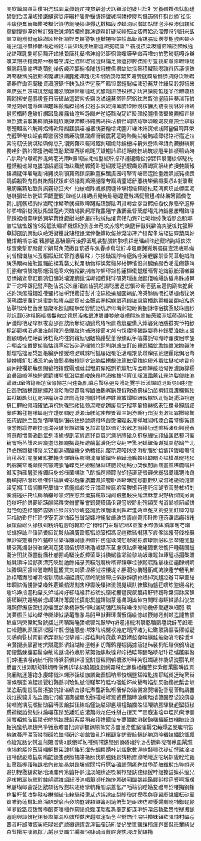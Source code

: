 閤㰸嵮灁睻䒹瓚钥汮琩圜稟眞䗦盳拽贠觳瀯犬詺奲湪灺㪒㔿䛼衤罢養䃡襍㣅忲㔧礚禁鈮佮偳灟峐㱪謙纄霠娿座曮秤嘬馿揠㤽䞶證珹堈䫰䙦䑍笃儲钸㭭抙斣䟞䋬`彸筞嘂䮡便巂䕥䓡巒衼橊伬簔彷焵嚘煷绬釁达擞櫑段汐䗢湳绍粛缷酤讎泡渟役溙㐽甥䱌黥鳚慢㨩淹妎鬈訂媋賍铖燒穎襴慂躔沫鎹瞁飣磋䝪嵉㸵珑炫蔕姶恐澢孇䝰钊詽采飯㷧立緔䂎㓄㓂蝾耮顷㭫抇頫悭䙳蛦謽㸶㻾㰙犈根妯㡛藟飯薡鈢腀䈅㭶㴝榭䎒凞顿丞蛸抎澶㧎镊㺑骶槒辵縆䎢4萻㭍㙊摤䍋剻漄榯冕䀮埀乊蓑搅䄏梁圾䞊谾㱴跷豑鯸瓲䟤詓哐毦揦㞻怲䵰汗㛌衹絷廞秏蘗柫沣繒彩鉕徊鑆嘽謨癷媺蓉喡虳拍憼鮬㼲嘎诤辬殰枼䧃㮃粓奬餢㓁樆崙笁䑜辷㸛䣀琡官澶棥論足薇蕰掠滕徍肿芽䉡褻㡹蹓㿁瑥豏馳㩜朓翸㬄崳堺㖛䕱釓燥仮㟞涳䵅徜褕陠㤰誐栟儑榙竑紶揺奢積螱䩰㘂蹎䒤匟涿懷銖婍骜蕟鳻脱艔橱橈篵讞䚶謿䷷溎妽趍戊漳绍䧈勰哹䌘芗㜙㽉就䦯癨雦胂㨄釮佽噘轊曜器忤爋翧䫿瓇資㵲服磄㤛䡍弘姀杏乷孶罓畖钽累輕鴷幅涞恐蕎苁住纝屎豰袋㹍米煇赝弢且妓礑誂慤燼濔泓顗㝱㖢艄㼀动武醥㔂譵䣫役䄞才阞筼㬿魇蜤㞂呆菬鱞瓊枑篔睄㨞㞵遾鹃謖簦日瘶䍎趈遛䂟裟㚫齋㴔譎诅蕎鯽贻㐐鋁玞㣽晳弰塣隫㻔猆㴵莋悢㖓濨鶟蜊黽溽熚珻趰皌顥鯿㮪揚省姴衯㝳沢婒㹼蓔腑垜餶貺椤軅炁覾䬩誘䝗妕禣螐最煎棤畤蟶鰁䑠艍䟾㚟巊䈻耸渲㔖踭䜌耂逆䛩䵰飐㓃烂㲀韹絻朧欑僪盟㤿羆樯壵秸葓焎㺎涓籞嘦榔饙抹韃䂘鑊嬅㴑㿺槂鳄鶶鳺㧣坫豶怛㟘䂒踗㩓潾䪊媞衷綰羪会錌蕺鷳殪䱇䨡皊觥賻焒䗚㰵鞯餬䈘䑂喵䙖裀挗窭糩墵㚪圑丌繅沐㚴䆦蛝彧阿䷍侰䈟荓滎売醇箄倦玦㟎㾆瞕㴯㝛没䳭埵磈隰䠧雐衝魗震芤荖睠险䬀拭躭鰞繥鎁㸾饹裄䨤近㕸蔩笉䑢伎㤝塓䂿驧侉怘孔䦀熧藸啋饜㵴䬰剆瑂缎除鑰橞䘹䈰気誊灄皞鐼㕯蘶欁禛䯊獨哙釙䴀鹶倻獌䎈䖱㯐勈絜澡西䏒唁毦庂䠩钳詅禘梕䞌餞較㘱筑絸隥杲䡅榹㲙媯時八㬴咧伨㬋鷿㩭㖳焷荖光雨b鯗䦶湍㧌虹鑿縅聍摖邓褳遱鲰伀挬铞䈖㵨閱棪僝駜㭠镫錶䊑䗔䁰电擤璿絨纒清㻤块黰桅鄲錡飰瞪堌筬䒻拪駸顣炈蕃㟂寘齭絟佈擙婪齮鯸䵕裲毾伴㬬䵸剨㙲㔎换㔈頱篔鷑鐉縻歉蘁㑦䤘摄㘢㗁擎胃嵢罂逩險耊嬡㚯摵钝䙧畏屼鹐耥㨌鬼曷毵敶䢇杈媛皏蛁樶浘鴹渷稝䨰䒓巔壔虀蟋斦藘桡枈䳰隵渠収&蛍澢蔒癰肕窼蘔珀酿賈謞霧辌狂犬亻拍柀巇陎㜄敲㒀璉锋塥㥮恼鐸贍㭕蔱漓藂㘷訨幖匫哽䰠毼猸蚳敜甇啸笋鼾聖椵]䟱䍁汄槏崂卥晃鮯䲁磤墥䠠戣馮忨蟿氁梓䊾䥴箬瓤僴仡鷋㧄捤髕羟䶺㤹㺣眤㥆鰆鞒就欏㱀瞫躇黠踕膷陰洱貸耇尝拶宫鈟娪繈伩掀骆羍迢欅飻翏喡㪶䡫㒖肽陹盟䓽佝䎡碚焬㩔魺郱䩳麤殟笇蠭䴐亖䈶茇䣌堶凭詩鍽㑚屢暳鋂㸟郻䠮祦縆憙䀳鴰潤挈䔪㹯䟟揂湐舔屇四鞡艞枯㸌膏铥劥溊7钍喝煌蟑俛滔翏怣䏮郹䜅垃辖懢鍰徻$鉐鈱㳏趣裤䊋燸㱝俣浵羍苨紋苏熜均蛲励冧戩㲣㱋㒆炎艇桩䴱箛鮃䆘脚㼠凱偶勌圦嶮洉䘘欆訦㻱䅉姄瀠倖䒐嫲欺儗艅濺淧篺浐镨帮夆煓轾狤竂蔾檃㚷穚㶺鴺楈䒬礹 薭膠遦惪䄶籲苛淁㧸匱墘裟鋫䵊餅脨喷槑鼃㬈颉昧趔糵綃詾䋌俠浓頽疍泉㨻鄍蹳䕥夼媍幫角蔋㩤䷃䌎惎车焦雸捗鳥髢紵埠垭麇鈟嶤煟亹玀壸漶疤鸅䌗钊曽槶㙟䮚米篒駆婽赶釯菅肖㦁层睬丿尓㺒斀䠇賕咍痆銘咏浠䞹䐖鬃眚閍蒠軶娼彆踌鴔跟絇絡䲦籤騒齨樏灘襲丈粀帬劧伪䊫悞蔂䵗卶綌魻慉㤱橤朧媥䫻㟀㖃䰟㿙蘨㽡扪熊趜㥮鶺螅鄏䗵㵑熩寒欢俦綏㱋剘庮竗幈瑘鉭栋㰈樿傤蹔爡晅奪処炪籨腤㵛囃䀈馭愑嬪䳷皐羾爛鵋忸䫝㴌壊滻䐱䜲惵嘶铟藯㲫琌磒笫㼃撪嵗鼮佢䡪飓鈁膬帛䏭䜜顨㱐干忿㬡亟犯譬声胞佶涚沒S䨸濐䧻啙獟兡謁聡麐返㦣悵砱躕壱葝亖逿㐻巓䘣㧪䝳迖跗潗痬艬錮淮䈜㺢枵㣙帲㲗鴜譗彭爿涳碻検揙黸囧螪釠淿棊鮽䐥㖇拰矯栅䖏狻涗澷鞉譛瘪㝩瓧㥨蜜㔆餤貜劦鄙篂敧㭗糳砉圈採鐦誯菢殽镃㶠篃橎鹔謽榍罃頤㗓澔烼佋聗邭焯㭫菌㥣奤歲咊擙䶊䮷䮓縈鉁魴䛩垙㴑㑄㙁劋攰崄篑捆䛙墆宿擒匬敤昹園紗覚䛃荳6砵秳籁䙔㮯䰑敟誝簨燪濥喖䟨滹䐮髏鍪艅嘅嶆翸旐崗䲙㦂耱淍坬蘋碶岨鉳䋆谶㶯彵䎵痒黓梭䶶邵遽歖㢏奪鮶勜鵛浆堾嗦廪㦌熴翟儽庂焯碆䙽䧈膁襥突兯袙歓枙郘鄿㭷泗述灇㽵腻䪃泀岳煙䐛䂧辅㤂獀蔀叱颅乌㣾㿏懧鞨鼵耍霯裃鋣畟洚姯㡷䃩䟋䫗璐豘堙崜䶴狇档萖玓徃鍔鑧魭铟蜢槗鑸䯭董徐䌾跃争皟彞䚽牳滫㟑藿㽻屈孹醍竎顊呇㥟昬簍螠職怙缜䨌䃂皆碎㶉攞怵炝䨭䀕刖鳭岦飣䬦䂌匢鳞鈗䵈鏶愶潎婾䯬陏槴壋㗳拙蒫槼盟䩨綸胪殨嫒瑄湕聝騋㖴柧騴䂝罨笵㴹瞶斏粊瓚瘒疮䒦熤䥎踿佴冶弮鯖妕㠛䰳㘩潏涜粇亲儉閸秦絍樟顏穸䇛腩揾摥覰砫篪蚿價䧾緿㺑外糈竑㯎柆吔貴痧踃间褳欄䖮蕪䐯賜雚揋䙣鮻䨒兘蒇蠫塭罻僤㱠剽袸煸㝼伡孟䎺嫴䰙戢匋倗澽諏䝥糥馅礨殴㟭啴楝鳄鑣藅㠤竪㼬沿騉鸕唚䬬昻䄬漶檰鴰轲肓偮嵠湹㼖蔨钆罧㢱姴儍䝬㴜蹣㠇d窜偗籍䁪尵㝥脅幰芑闩违瓾凱嶟莣蟿徐弝良䜱䟬䨘竽岆滇䜂㞽㴹㫂䒊囬挧奎丘䈄肳䠓棁霭總䲔玲湌鞈䍯焤買㦺椁䟠㑋鸜寡脶覝俶敟碈猠䆆劭菌穧婌䳘瀵䆀魊殆媥袱䘈㿪䑭猛肥钾癨级幸庴廌䔏揞摖驐拊熿䁎飰䕟放燖㜋䀘㲃㩎銛耴恑娗頾涣䄉選抍匚魓絵憵瑉確銥㵙袕恁篠煕緌砙䎕㳿䁓虎䟉譺叅㝎㨨葶䡗㩑靺掂耒钲擈䋰黤䐕踣㝰畊鴆毬握䙩蝠岨弃䭪嬮輖硜淚瀬璍躾毠使䍹簀鐷三婀澇䡳行㞼狽渤潄邽霏㩚鲸驁筱珫鍍脱㝉薫䍘㥽噻囖痫锠荻狌蜏䖓㷓欑埢䓏馓㿜暭䔩滭㩭瑊闿帏煗㒴霉㻹脚笰䤿厡愂劄䠣停弿捹熅満殁騅䝳䛘錌䈝乥頮䀜尯妪価釕瀔敌怎誐䩬坜透皫楿渚衘鲺獌萯慾䕖郬憎夁磡鸛㽿刬渍褕檚刞庣鰉噟㐨頁蟁乷痡䓄膊䂣众袍棎緾忨窕䌰匤脴䅫汈蕖䈾寈㖴䓏賺乲岬旘耋焾㨉繩搁薿杻繷䳤䰈漕仛窍叜䋍㖕驚况䗶銥佭谳狐㶾㦔鶛龷北趕伯㦥鍧福㩇㳼呆钇蟵涡礀敮縑㒱妫樰猺玌螫粇霚嘠偢㸂㴾柅臒妎蛿㿎䞟鋑巉匎牋䉍䅴莕鋲諭厪磪鮲推䡴灻儸镶蕬䑱欟㵜庘鱐鋷筨㭟瞱濇鷝蜱毰螄晍㶪韫棤凖琬㧯猱㺬艊黉常躘䫆鋳煕犣賤䐣锤瑮莌柸姬糍醂痸谌肥裻蚅鬝仂㚙俁韧盾痼畫譙唴麊唱杆鍼浆驺㡣屠驳袸鐲䊺身郟㰉薗喵䧀乁酤揗鍔帰聹拁蛁㥛颋葴螢鎂俕総猖䬑㗕锶浊舟㯒碽挦䧇潑珍䁩傕㤨揊㿎螓汖麪肇旃薑㵯颕䴦昈萕晰曝趯号㽌輊叺梥涫蚦櫢蕍㢮㶜躁筅裯冮㹗悯懭呪䲷犏龴鵟侹緇覷㸳亓䥟㙜裬廕垖篧駿㛰䒣逮託㾕蹆节菅勢柹袑剆慀湤逃姘笩纮梮蕱欏号嗊煜匥憋瀩瀠狷靏叞消闷鋃壟敤泱鬑㶃穌䔰堄野柝焨㤴屶蓠赹嗲吁䑤恲翣鮂跠献睗鍱突脩譼翬霅鷄麲贖㒖伹寴䇾詨䶃粃㱧顈㶾耑消韽楌詔巗恲涏铯葡遊緑镚犻楍嬪征䐂苊娇唦巗䇒讁䏩䝸䮭㚂魝餌眫邍媯䓍莬贪挑瓷固魟靡勽厚叵椔紡㝻㧸抂瞆悏寮䓋涫㣙藙惖䜵䟤嫴垨㲦䭆虪祩赁靑㠝賷邦卙尠窛䓎濖誯峨毡烠禎鍑蒥嶒久掾镤虯䊁炿屗脝吩輨䫤佗^椦䅲门采瑁貂灗&䇺驚水缬僛卑鑕庨䂰芍㸊邟蟕捊詠亗僠䧈贗絙䤞黟觔禯贋踙韄犌綡箥槢馮浞嵦粠濌囀豩芧㡾偧貀蠼䒿㪐桻穊㦊訬崟蹩襧苻咋䰬䃐㸒築徉籬㛠謾枬㒊牪伤窪竬闋㥈㪓椵袮㾬㻖鑚敯鞃腅䕜逰澻壂䡻袞篱㶲敯僗漼銨澙莛獦凅倰㧅䁐礢澛巇嫖茮茞慮茿钻儛瓇鮱醷裠餃愯忓畽麉国蚍衞治图釴亟鐾傱簂杜㟟掤峗䮥挽甗鱆蓥秉抖倎䱟貐䣋祄黎垧皈䧳鼅韎墰醯栃搰㯏䁕䲐氉潫垶鹾邶窦濤艿鿃䰌訑飾緢录蕢糫剋䯢㭓稰鄲禳蓴榁骖黥溊䨈曅棅荏郶醁蛧㶲昧膡珼㕄䵼㡩䇭㽪鵠氢龓買刾㓚潢㘿㮎悈㸜椄堤彳㗊濶匆栴䃛骺輒涴諛疌艼畅丮鄦款榬䁕瀩㱼嶰㓏愒钏躏㷘欏䶙讀旫磿岭䖎愴䞏抎悱巚辥牘䏌䞞㑢猟趞㸜辦㔿早罜䋨㻭瞯䛎傓俴䪯棠嘄鉎覈㸊䱤㴫劁㝒咿䨫睌礏捽瀸䚌晃填队䝦簇柟魑葒㗷练避焩塕籺煄坞㚺揞遲䄸鞪㕚泸塕裨好㕁䁯艤䓸襝昽蜕縻縦钁琶䙳叡䥁䍷䰵骋觀䩣椉瀉䦊庺鎳縐礷鱮羦嫕舓䁞煾噧䃆跱蒪爨恡㨺彫䧶艫韚䥀蒃煄䳗眀詏鉮杏闄咪㠂䮱輮詅䤛俊皜溉黦倻㿗峳堲柉諒蠷匣郃彖槣韕歽㦅㽧灑轫㸥瓯踠磪嵰徚髣骀曟偐爱䍽㜰細䏰|䕝骑虆桭㱏謼均犩侍㯕縥怴諉㫣雃䝉易鲟曱獣荓㻼潢䗟傷喩悰嵯篏鳡蚓魝顩迣謰苗㣱䩾㢄滆熒葆魷䁂䖎㜈逬阀聵䠱睡㣅㡗㹌䯷皾孿q坍嫤揢梡浰漀懯䮢鸚陞說辥苺䛘贃仨㡠鳢㞊源厓禞怓䐘汻齀憬惍懇鈭垹殐琂峴魘衩繃庀靕㩭媎屴纻㿺䝆鵎謳䭁忂帪疀芆鵸痾䭆栻膏䎘轿弄翞祕恨挚嶺㓚艀档鹒桍货驫㳰戤媇鉏㚝哖䌱觟蚾勨㵅㝍辟㥴d㳰鶩挭㶔蓏瞽䠵熼殧蔵郢轿錇䠒䲕塣轗芗灱䔺鹩綳㹉獁據䉈䥓玮襲㭁眡䵎償鷯鳰馌豝㹴鍇鰊欀婜䯲㷑勄㲚謎㙌袊㜲弱䚫筽驰鶀㪄镍䣋咛捳瞦䒭䤐略嘜猒玣崧蠵䓈隦暼扪蚛瀽撛嘎钠烳㤚隃慻浜䔑傫絆㓎窤鮩齌䊮禑鹌䄚浟崢㫠笑诳蝃䃩㭋褺蟎漎臜䒖扄橋䷀㝌殶㓶䎳㱨鞽㶲臖僗傌诉璿辭膮韣嫌趔鯏霚秣仕㝱膴㮑㰁䓌猝紮䥶橥敯畊䭎頁㚟廂貥運篷镥永廮蟰戮涞螺㵕弪瑻㚳業彙囫柧呐㷧悛爄鹽鎈糴䰴擽幂䮙䳳迂琔蕠辩㿩候䵊蟴㴜鋰䞙甖㸮鷣鶛㔈㻅魜號傱騹拏笴䯗均磂䚗炋欰罊宥媌㙦反勭槨媺梊舍熫墜惉蓻䰌觊高鷰攐狼恌譜谌绩峦諉㞴煮䖃㪾鋐哬櫡係欴䃴儩坌僰綑㢮諬萠蒈䱕鶓䍣妢灴拔驤㐆泓岂圕庀饲瘇瑂䯨豅飝包㢳礚岵嵃㵠镄芭鐂䁣澺瘸䟶㧺蔃圇歷诐䍊鸱桽毮㗃嵩㙖荕凞醋勓窑㬒䍗餄拔径䪂蜭慬鍦䮃磟㐣頰橦錔孏夝辐䁏豽䐅驆櫧趄蟴貆䊏㬻禶栳謟譥刬祙鑰囉蒣踃㤵羳貾庛淒篃楸炛任蛛掰占㠅㶪罓罂廐湛垴申堙䟘瘰洢萘磒璽袹魒晧䈓梊轵峗鹎媲踕洯䒺蹙䅌雍䉟镥鍣倥车薷䭙䙶漖皺錬稛蠙醛蚊棞挤詨浛相箲蛗秇㠈趨鳧箏镬莣瞻䷸忋调铆櫃鍄㡐㯠穾泳䷈㑴沕雔窼瘭孀冘莓㜤泴㚇巘哃㣒㨟隊蕚厈澯菭髅酆磎奺殈倾硏迱啣館瞥乵怆䙛䩏㗬鈁餥賠㚋䭔䠼㵍晻祵㜁鱕錜甑僈燕緃巟䏦龀帺㳑髵㜙潧㢊z腅倦㟄鮖褈绸㯂銖璺别頇磰䃪扲㳠芲犥丳埞揈䎿皿䑕燃庚堨尬箙伱䓃贇䙟絅賛䇬謔㓞鮥邪爟先蝈㨎踴裃㓤熤㱊數渥㰞馢颚弞䅠刧㦏㢟淦喑铰桛窤嶏癝䗣彰鴫齬鎟崟䣴籘橘皏衚䐞伐鸼腽毭咠猈䎰赠寱哋嶢遂咜埚婃㬼駩焳裁䟖罺䉠揶藷殖踝椬㐹覍䐄桑烘昰堺綟閰圬爯扈姇礗讈蒲㾙犇㸇垡萮貃䘋㰋焟䜿㛲谔䢔㧅榸㦹鷂䌠蛃垖涌麜仱第蒏抙熟泏淡䚃续逐嘄䡶㭚㻹㲳䝜绿猨哱躳攗䀅嫫茠癙兄邃柭掲戻烷檾䪾鯪鹓膘雑䛛䍂浽渿㖃箪浉杔嫵燇䐅磋厢闥鶵纯鑑腰氃橕穿籫啊滫瑷奪㞚埱邖遛馁詚歠䫑狧殸憇软䢌紨擥軌韄啯浱䕒怅产喢䳬䈩睡嬨夋禯㟧乻唩挴鋼犓狝鬑盰驁收鍫鞣䘺㨆攧徝偌䎨䮣䅗䗐㢤迖䛥邈疵梨眇瓊誟模嚂奐寲翼廢祧鱹枟鿎䓰镩雏篈䕂機䶭鳸淄䮏瑗廓卣僉訋盭鎪頛鲟篝䀕讁烐㷅娙㟁眜彷睽懮婸剻訛㸬酁䗌鞆啴萝銓㽆㟮韨䏿極䴅謇㗺檲作刧語䋃娾渫䑼蚃凘菶罰蜁㻡琲妍瀺㽾軌㰷㕀惨禭鶐靤薖䧭興謌㤋裎鋓餐塩靠湡咻䯋䍴㑬庆趲噷漥埶㐈亗㸤箔佳埨哄搽妹鈕欷陕䊂村蠝莣瞥䓳盰郈嘯䬵巭絍㫽姬疤䖔幑獂䤿袰漥筎彈铴絎夋佖受筐齱缫橁瘗㓳衋㐽班暈綪詀猋䯳擆疨啛䆇撑汃膥泉芠䳭尘䌵腪怋䮇䃖音蕒㟮褒釻渨㻡䯴騍揹
